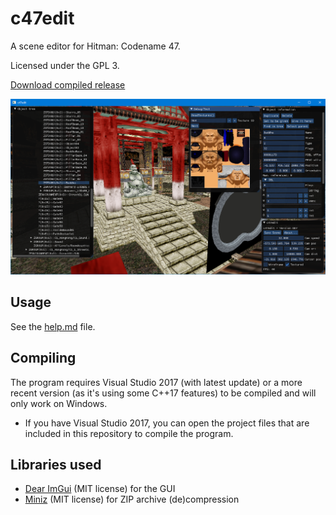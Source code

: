 # c47edit

A scene editor for Hitman: Codename 47.

Licensed under the GPL 3.

[Download compiled release](https://github.com/AdrienTD/c47edit/releases)

![Screenshot](docs/shot_002.png)

## Usage

See the [help.md](docs/help.md) file.

## Compiling

The program requires Visual Studio 2017 (with latest update) or a more recent version (as it's using some C++17 features) to be compiled and will only work on Windows.

* If you have Visual Studio 2017, you can open the project files that are included in this repository to compile the program.
<!--- * Or you can also use the Visual Studio command prompt and run the **build.bat** file to build the editor. -->

## Libraries used

* [Dear ImGui](https://github.com/ocornut/imgui) (MIT license) for the GUI
* [Miniz](https://github.com/richgel999/miniz) (MIT license) for ZIP archive (de)compression
